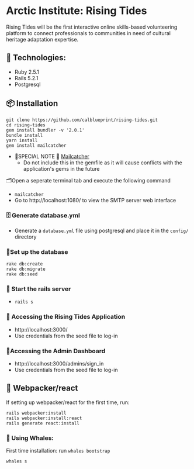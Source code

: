 # Arctic Institute: Rising Tides

Rising Tides will be the first interactive online skills-based volunteering platform to connect professionals to communities in need of cultural heritage adaptation expertise.

## 🤖 Technologies:
* Ruby 2.5.1
* Rails 5.2.1
* Postgresql

## 📦 Installation

```
git clone https://github.com/calblueprint/rising-tides.git
cd rising-tides
gem install bundler -v '2.0.1'
bundle install
yarn install
gem install mailcatcher
```

- 🚨SPECIAL NOTE 🚨 [Mailcatcher](https://mailcatcher.me/)
  - Do not include this in the gemfile as it will cause conflicts with the application's gems in the future

🗂Open a seperate terminal tab and execute the following command
- `mailcatcher`
- Go to http://localhost:1080/ to view the SMTP server web interface

### 🗄 Generate database.yml
- Generate a `database.yml` file using postgresql and place it in the `config/` directory

### 🔮Set up the database
```
rake db:create
rake db:migrate
rake db:seed
```
### 🔌 Start the rails server

- `rails s`
### 🌊 Accessing the Rising Tides Application
- http://localhost:3000/
- Use credentials from the seed file to log-in

### 🔑Accessing the Admin Dashboard
- http://localhost:3000/admins/sign_in
- Use credentials from the seed file to log-in


## 🧰 Webpacker/react
If setting up webpacker/react for the first time, run:
```
rails webpacker:install
rails webpacker:install:react
rails generate react:install
```

### 🐳 Using Whales:
First time installation: run `whales bootstrap`
```
whales s
```
